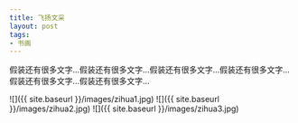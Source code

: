 ```yaml
---
title: 飞扬文采
layout: post
tags:
- 书画
---
```


假装还有很多文字...假装还有很多文字…假装还有很多文字…假装还有很多文字…假装还有很多文字…假装还有很多文字…

![]({{ site.baseurl }}/images/zihua1.jpg)
![]({{ site.baseurl }}/images/zihua2.jpg)
![]({{ site.baseurl }}/images/zihua3.jpg)
